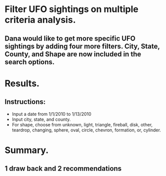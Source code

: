 # Filter UFO sightings on multiple criteria analysis.
## Dana would like to get more specific UFO sightings by adding four more filters.  City, State, County, and Shape are now included in the search options.

# Results.
## Instructions:
- Input a date from 1/1/2010 to 1/13/2010
- Input city, state, and county.
- For shape, choose from unknown, light, triangle, fireball, disk, other, teardrop, changing, sphere, oval, circle, chevron, formation, or, cylinder.

# Summary.
## 1 draw back and 2 recommendations
